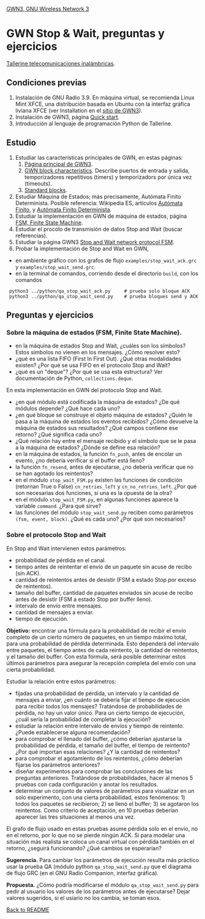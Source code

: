 [GWN3, GNU Wireless Network 3](https://github.com/vagonbar/gr-gwn3)


# GWN Stop & Wait, preguntas y ejercicios

[Tallerine telecomunicaciones inalámbricas](https://eva.fing.edu.uy/course/view.php?id=1248).

##  Condiciones previas

1. Instalación de GNU Radio 3.9. En máquina virtual, se recomienda Linux Mint XFCE, una distribución basada en Ubuntu con la interfaz gráfica liviana XFCE (ver Installation en el [sitio de GWN3](https://github.com/vagonbar/gr-gwn3)).
2. Instalación de GWN3, página [Quick start](https://github.com/vagonbar/gr-gwn3/blob/master/libgwn/docs/QuickStart.md).
3. Introducción al lenguaje de programación Python de Tallerine.


## Estudio

1. Estudiar las características principales de GWN, en estas páginas:
	1. [Página principal de GWN3](https://github.com/vagonbar/gr-gwn3).
	2. [GWN block characteristics](https://github.com/vagonbar/gr-gwn3/blob/master/libgwn/docs/GWN3Block.md). Describe puertos de entrada y salida, temporizadores repetitivos (timers) y temporizadors por única vez (timeouts).
	3. [Standard blocks](https://github.com/vagonbar/gr-gwn3/blob/master/libgwn/docs/StandardBlocks.md).
3. Estudiar Máquina de Estados; más precisamente, Autómata Finito Determinista. Posible referencia: Wikipedia ES, artículos [Autómata Finito](https://es.wikipedia.org/wiki/Aut%C3%B3mata_finito), y  [Autómata Finito Determinista](https://es.wikipedia.org/wiki/Aut%C3%B3mata_finito_determinista). 
4. Estudiar la implementación en GWN de máquina de estados, página [FSM, Finite State Machine](https://github.com/vagonbar/gr-gwn3/blob/master/libgwn/docs/FSM.md).
5. Estudiar el procolo de transmisión de datos Stop and Wait (buscar referencias).
6. Estudiar la página GWN3 [Stop and Wait network protocol FSM](https://github.com/vagonbar/gr-gwn3/blob/master/libgwn/docs/StopAndWaitFSM.md).
7. Probar la implementación de Stop and Wait en GWN, 
  - en ambiente gráfico con los grafos de flujo `examples/stop_wait_ack.grc` y `examples/stop_wait_send.grc`. 
  - en la terminal de comandos, corriendo desde el directorio `build`, con los comandos
```
 python3 ../python/qa_stop_wait_ack.py     # prueba solo bloque ACK
 python3 ../python/qa_stop_wait_send.py    # prueba bloques send y ACK 
```


## Preguntas y ejercicios

### Sobre la máquina de estados (FSM, Finite State Machine).

  - en la máquina de estados Stop and Wait, ¿cuáles son los símbolos? Estos símbolos no vienen en los mensajes. ¿Cómo resolver esto? 
  - ¿qué es una lista FIFO (First In First Out). ¿Qué otras modalidades existen? ¿Por qué se usa FIFO en el protocolo Stop and Wait?
  - ¿qué es un "deque"? ¿Por qué se usa esta estructura? Ver documentación de Python, `collections.deque`.

En esta implementación en GWN del protocolo Stop and Wait.
  - ¿en qué módulo está codificada la máquina de estados? ¿De qué módulos depende? ¿Qué hace cada uno?
  - ¿en qué bloque se construye el objeto máquina de estados? ¿Quién le pasa a la máquina de estados los eventos recibidos? ¿Cómo devuelve la máquina de estados sus resultados? ¿Qué campos contiene ese retorno? ¿Qué significa cada uno?
  - ¿Qué relación hay entre el mensaje recibido y el símbolo que se le pasa a la máquina de estados? ¿Dónde se define esa relación?
  - en la máquina de estados, la función `fn_push`, antes de encolar un evento, ¿no debería verificar si el buffer está lleno?
  - la función `fn_resend`, antes de ejecutarse, ¿no debería verificar que no se han agotado los reintentos?
  - en el módulo `stop_wait_FSM.py` existen las funciones de condición (retornan True o False) `cn_retries_left` y `cn_no_retries_left`. ¿Por qué son necesarias dos funciones, si una es la opuesta de la otra?
  - en el módulo `stop_wait_FSM.py`, en algunas funciones aparece la variable `command`. ¿Para qué sirve?
  - las funciones del módulo `stop_wait_send.py` reciben como parámetros `(fsm, event, block)`. ¿Qué es cada uno? ¿Por qué son necesarios?


### Sobre el protocolo Stop and Wait


En Stop and Wait intervienen estos parámetros:
  - probabilidad de pérdida en el canal.
  - tiempo antes de reintentar el envío de un paquete sin acuse de recibo (sin ACK).
  - cantidad de reintentos antes de desistir (FSM a estado Stop por exceso de reintentos).
  - tamaño del buffer, cantidad de paquetes enviados sin acuse de recibo antes de desistir (FSM a estado Stop por buffer lleno).
  - intervalo de envío entre mensajes.
  - cantidad de mensajes a enviar.
  - tiempo de ejecución.

**Objetivo:** encontrar una fórmula para la probabilidad de recibir el envío completo de un cierto número de paquetes, en un tiempo máximo total, para una probabilidad de pérdida determinada. Esto dependerá del intervalo entre paquetes, el tiempo antes de cada reintento, la cantidad de reintentos, y el tamaño del buffer. Con esta fórmula, será posible determinar estos últimos parámetros para asegurar la recepción completa del envío con una cierta probabilidad. 

Estudiar la relación entre estos parámetros:
  - fijadas una probabilidad de pérdida, un intervalo y la cantidad de mensajes a enviar, ¿en cuánto se debería fijar el tiempo de ejecución para recibir todos los mensajes? Tratándose de probabilidades de pérdida, no hay un valor único. Para un cierto tiempo de ejecución, ¿cuál sería la probabilidad de completar la ejecución?
  - estudiar la relación entre intervalo de envíos y tiempo de reintento. ¿Puede establecerse alguna recomendación?
  - para comprobar el llenado del buffer, ¿cómo deberían ajustarse la probabilidad de pérdida, el tamaño del buffer, el tiempo de reintento? ¿Por qué importan esas relaciones? ¿Y la cantidad de reintentos?
  - para comprobar el agotamiento de los reintentos, ¿cómo deberían fijarse los parámetros anteriores?
  - diseñar experimentos para comprobar las conclusiones de las preguntas anteriores. Tratándose de probabilidades, hacer al menos 5 pruebas con cada configuración y anotar los resultados.
  - determinar un conjunto de valores de parámetros para visualizar en un solo experimento, con una cierta probabilidad, estos fenómenos: 1) todos los paquetes se recibieron; 2) se llenó el buffer; 3) se agotaron los reintentos. Como criterio de aceptación, en 10 pruebas deberían aparecer las tres situaciones al menos una vez.

El grafo de flujo usado en estas pruebas asume pérdida solo en el envío, no en el retorno, por lo que no se pierde ningún ACK. Si para modelar una situación más realista se coloca un canal virtual con pérdida también en el retorno, ¿seguirá funcionando? ¿Qué cambios se esperarían?
 
 **Sugerencia.** Para cambiar los parámetros de ejecución resulta más práctico usar la prueba QA (módulo python `qa_stop_wait_send.py` que el diagrama de flujo GRC (en el GNU Radio Companion, interfaz gráfica).
 
 **Propuesta.**
 ¿Cómo podría modificarse el módulo `qa_stop_wait_send.py` para pedir al usuario los valores de los parámetros antes de ejecutarse? Dejar valores sugeridos, si el usiario no los cambia, se toman esos.
 
 
[Back to README](../../README.md)

